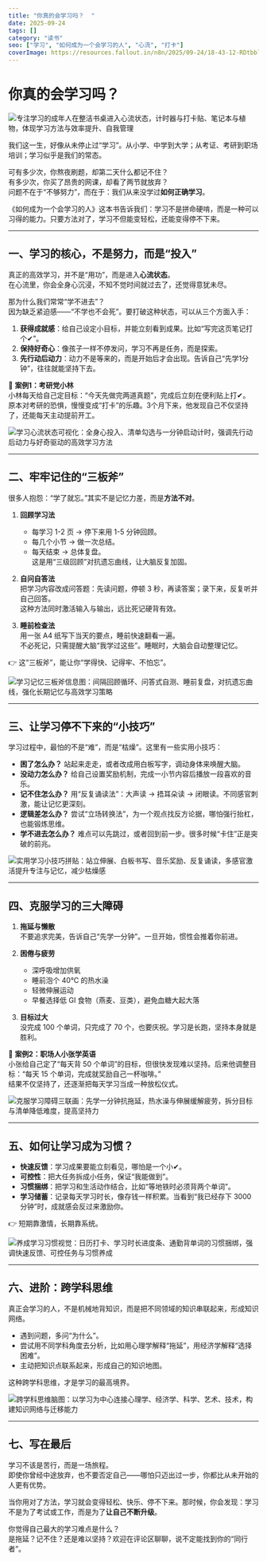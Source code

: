 ```yaml
---
title: "你真的会学习吗？  "
date: 2025-09-24
tags: []
category: "读书"
seo: ["学习", "如何成为一个会学习的人", "心流", "打卡"]
coverImage: https://resources.fallout.in/n8n/2025/09-24/18-43-12-RDtbblzw.png
---
```

# 你真的会学习吗？  

![专注学习的成年人在整洁书桌进入心流状态，计时器与打卡贴、笔记本与植物，体现学习方法与效率提升、自我管理](https://resources.fallout.in/n8n/2025/09-24/18-43-12-RDtbblzw.png)

我们这一生，好像从未停止过“学习”。从小学、中学到大学；从考证、考研到职场培训；学习似乎是我们的常态。  

可有多少次，你熬夜刷题，却第二天什么都记不住？  
有多少次，你买了昂贵的网课，却看了两节就放弃？  
问题不在于“不够努力”，而在于：我们从来没学过**如何正确学习**。  

《如何成为一个会学习的人》这本书告诉我们：学习不是拼命硬啃，而是一种可以习得的能力。只要方法对了，学习不但能变轻松，还能变得停不下来。  

---

## 一、学习的核心，不是努力，而是“投入”  

真正的高效学习，并不是“用功”，而是进入**心流状态**。  
在心流里，你会全身心沉浸，不知不觉时间就过去了，还觉得意犹未尽。  

那为什么我们常常“学不进去”？  
因为缺乏紧迫感——“不学也不会死”。要打破这种状态，可以从三个方面入手：  

1. **获得成就感**：给自己设定小目标，并能立刻看到成果。比如“写完这页笔记打个✔”。  
2. **保持好奇心**：像孩子一样不停发问，学习不再是任务，而是探索。  
3. **先行动后动力**：动力不是等来的，而是开始后才会出现。告诉自己“先学1分钟”，往往就能坚持下去。  

📌 **案例1：考研党小林**  
小林每天给自己定目标：“今天先做完两道真题”，完成后立刻在便利贴上打✔。  
原本对考研的恐惧，慢慢变成“打卡”的乐趣。3个月下来，他发现自己不仅坚持了，还能每天主动提前开工。  

![学习心流状态可视化：全身心投入、清单勾选与一分钟启动计时，强调先行动后动力与好奇驱动的高效学习方法](https://resources.fallout.in/n8n/2025/09-24/18-43-22-xMOSm5zg.png)

---

## 二、牢牢记住的“三板斧”  

很多人抱怨：“学了就忘。”其实不是记忆力差，而是**方法不对**。  

1. **回顾学习法**  
   - 每学习 1-2 页 → 停下来用 1-5 分钟回顾。  
   - 每几个小节 → 做一次总结。  
   - 每天结束 → 总体复盘。  
   这是用“三级回顾”对抗遗忘曲线，让大脑反复加固。  

2. **自问自答法**  
   把学习内容改成问答题：先读问题，停顿 3 秒，再读答案；录下来，反复听并自己回答。  
   这种方法同时激活输入与输出，远比死记硬背有效。  

3. **睡前检查法**  
   用一张 A4 纸写下当天的要点，睡前快速翻看一遍。  
   不必死记，只需提醒大脑“我学过这些”。睡眠时，大脑会自动整理记忆。  

👉 这“三板斧”，能让你“学得快、记得牢、不怕忘”。  

![学习记忆三板斧信息图：间隔回顾循环、问答式自测、睡前复盘，对抗遗忘曲线，强化长期记忆与高效学习策略](https://resources.fallout.in/n8n/2025/09-24/18-43-30-FErMt0aB.png)

---

## 三、让学习停不下来的“小技巧”  

学习过程中，最怕的不是“难”，而是“枯燥”。这里有一些实用小技巧：  

- **困了怎么办？** 站起来走走，或者改成用白板写字，调动身体来唤醒大脑。  
- **没动力怎么办？** 给自己设置奖励机制，完成一小节内容后播放一段喜欢的音乐。  
- **记不住怎么办？** 用“反复诵读法”：大声读 → 捂耳朵读 → 闭眼读。不同感官刺激，能让记忆更深刻。  
- **逻辑差怎么办？** 尝试“立场转换法”，为一个观点找反方论据，哪怕强行抬杠，也能锻炼思维。  
- **学不进去怎么办？** 难点可以先跳过，或者回到前一步。很多时候“卡住”正是突破的前兆。  

![实用学习小技巧拼贴：站立伸展、白板书写、音乐奖励、反复诵读，多感官激活提升专注与记忆，减少枯燥感](https://resources.fallout.in/n8n/2025/09-24/18-43-38-u2F3ImC6.png)

---

## 四、克服学习的三大障碍  

1. **拖延与懒散**  
   不要追求完美，告诉自己“先学一分钟”。一旦开始，惯性会推着你前进。  

2. **困倦与疲劳**  
   - 深呼吸增加供氧  
   - 睡前泡个 40℃ 的热水澡  
   - 轻微伸展运动  
   - 早餐选择低 GI 食物（燕麦、豆类），避免血糖大起大落  

3. **目标过大**  
   没完成 100 个单词，只完成了 70 个，也要庆祝。学习是长跑，坚持本身就是胜利。  

📌 **案例2：职场人小张学英语**  
小张给自己定了“每天背 50 个单词”的目标，但很快发现难以坚持。后来他调整目标：“每天 15 个单词，完成就奖励自己一杯咖啡。”  
结果不仅坚持了，还逐渐把每天学习当成一种放松仪式。  

![克服学习障碍三联画：先学一分钟抗拖延，热水澡与伸展缓解疲劳，拆分目标与清单降低难度，提高坚持力](https://resources.fallout.in/n8n/2025/09-24/18-43-46-9BJC6vHQ.png)

---

## 五、如何让学习成为习惯？  

- **快速反馈**：学习成果要能立刻看见，哪怕是一个小✔。  
- **可控性**：把大任务拆成小任务，保证“我能做到”。  
- **习惯捆绑**：把学习和生活动作结合，比如“等地铁时必须背两个单词”。  
- **学习储蓄**：记录每天学习时长，像存钱一样积累。当看到“我已经存下 3000 分钟”时，成就感会反过来激励你。  

👉 短期靠激情，长期靠系统。  

![养成学习习惯视觉：日历打卡、学习时长进度条、通勤背单词的习惯捆绑，强调快速反馈、可控任务与习惯养成](https://resources.fallout.in/n8n/2025/09-24/18-43-54-xDt5SllE.png)

---

## 六、进阶：跨学科思维  

真正会学习的人，不是机械地背知识，而是把不同领域的知识串联起来，形成知识网络。  

- 遇到问题，多问“为什么”。  
- 尝试用不同学科角度去分析，比如用心理学解释“拖延”，用经济学解释“选择困难”。  
- 主动把知识点联系起来，形成自己的知识地图。  

这种跨学科思维，才是学习的最高境界。  

![跨学科思维脑图：以学习为中心连接心理学、经济学、科学、艺术、技术，构建知识网络与迁移能力](https://resources.fallout.in/n8n/2025/09-24/18-44-03-PmCtOqD3.png)

---

## 七、写在最后  

学习不该是苦行，而是一场旅程。  
即使你曾经中途放弃，也不要否定自己——哪怕只迈出过一步，你都比从未开始的人更有优势。  

当你用对了方法，学习就会变得轻松、快乐、停不下来。那时候，你会发现：学习不是为了考试或工作，而是为了**让自己不断升级**。  

你觉得自己最大的学习难点是什么？  
是拖延？记不住？还是难以坚持？欢迎在评论区聊聊，说不定能找到你的“同行者”。
